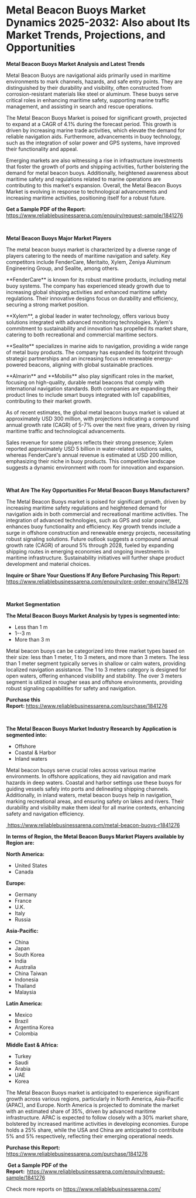 <p><h1>Metal Beacon Buoys Market Dynamics 2025-2032: Also about Its Market Trends, Projections, and Opportunities</h1></p><p><strong>Metal Beacon Buoys Market Analysis and Latest Trends</strong></p>
<p><p>Metal Beacon Buoys are navigational aids primarily used in maritime environments to mark channels, hazards, and safe entry points. They are distinguished by their durability and visibility, often constructed from corrosion-resistant materials like steel or aluminum. These buoys serve critical roles in enhancing maritime safety, supporting marine traffic management, and assisting in search and rescue operations.</p><p>The Metal Beacon Buoys Market is poised for significant growth, projected to expand at a CAGR of 4.1% during the forecast period. This growth is driven by increasing marine trade activities, which elevate the demand for reliable navigation aids. Furthermore, advancements in buoy technology, such as the integration of solar power and GPS systems, have improved their functionality and appeal.</p><p>Emerging markets are also witnessing a rise in infrastructure investments that foster the growth of ports and shipping activities, further bolstering the demand for metal beacon buoys. Additionally, heightened awareness about maritime safety and regulations related to marine operations are contributing to this market's expansion. Overall, the Metal Beacon Buoys Market is evolving in response to technological advancements and increasing maritime activities, positioning itself for a robust future.</p></p>
<p><strong>Get a Sample PDF of the Report:&nbsp;</strong> <a href="https://www.reliablebusinessarena.com/enquiry/request-sample/1841276?utm_campaign=2886&utm_medium=2&utm_source=Github&utm_content=ia&utm_term=28022025&utm_id=metal-beacon-buoys">https://www.reliablebusinessarena.com/enquiry/request-sample/1841276</a></p>
<p>&nbsp;</p>
<p><strong>Metal Beacon Buoys Major Market Players</strong></p>
<p><p>The metal beacon buoys market is characterized by a diverse range of players catering to the needs of maritime navigation and safety. Key competitors include FenderCare, Meritaito, Xylem, Zeniya Aluminum Engineering Group, and Sealite, among others.</p><p>**FenderCare** is known for its robust maritime products, including metal buoy systems. The company has experienced steady growth due to increasing global shipping activities and enhanced maritime safety regulations. Their innovative designs focus on durability and efficiency, securing a strong market position.</p><p>**Xylem**, a global leader in water technology, offers various buoy solutions integrated with advanced monitoring technologies. Xylem's commitment to sustainability and innovation has propelled its market share, catering to both recreational and commercial maritime sectors.</p><p>**Sealite** specializes in marine aids to navigation, providing a wide range of metal buoy products. The company has expanded its footprint through strategic partnerships and an increasing focus on renewable energy-powered beacons, aligning with global sustainable practices.</p><p>**Almarin** and **Mobilis** also play significant roles in the market, focusing on high-quality, durable metal beacons that comply with international navigation standards. Both companies are expanding their product lines to include smart buoys integrated with IoT capabilities, contributing to their market growth.</p><p>As of recent estimates, the global metal beacon buoys market is valued at approximately USD 300 million, with projections indicating a compound annual growth rate (CAGR) of 5-7% over the next five years, driven by rising maritime traffic and technological advancements.</p><p>Sales revenue for some players reflects their strong presence; Xylem reported approximately USD 5 billion in water-related solutions sales, whereas FenderCare's annual revenue is estimated at USD 200 million, emphasizing their niche in buoy products. This competitive landscape suggests a dynamic environment with room for innovation and expansion.</p></p>
<p>&nbsp;</p>
<p><strong>What Are The Key Opportunities For Metal Beacon Buoys Manufacturers?</strong></p>
<p><p>The Metal Beacon Buoys market is poised for significant growth, driven by increasing maritime safety regulations and heightened demand for navigation aids in both commercial and recreational maritime activities. The integration of advanced technologies, such as GPS and solar power, enhances buoy functionality and efficiency. Key growth trends include a surge in offshore construction and renewable energy projects, necessitating robust signaling solutions. Future outlook suggests a compound annual growth rate (CAGR) of around 5% through 2028, fueled by expanding shipping routes in emerging economies and ongoing investments in maritime infrastructure. Sustainability initiatives will further shape product development and material choices.</p></p>
<p><strong>Inquire or Share Your Questions If Any Before Purchasing This Report:</strong> <a href="https://www.reliablebusinessarena.com/enquiry/pre-order-enquiry/1841276?utm_campaign=2886&utm_medium=2&utm_source=Github&utm_content=ia&utm_term=28022025&utm_id=metal-beacon-buoys">https://www.reliablebusinessarena.com/enquiry/pre-order-enquiry/1841276</a></p>
<p>&nbsp;</p>
<p><strong>Market Segmentation</strong></p>
<p><strong>The Metal Beacon Buoys Market Analysis by types is segmented into:</strong></p>
<p><ul><li>Less than 1 m</li><li>1--3 m</li><li>More than 3 m</li></ul></p>
<p><p>Metal beacon buoys can be categorized into three market types based on their size: less than 1 meter, 1 to 3 meters, and more than 3 meters. The less than 1 meter segment typically serves in shallow or calm waters, providing localized navigation assistance. The 1 to 3 meters category is designed for open waters, offering enhanced visibility and stability. The over 3 meters segment is utilized in rougher seas and offshore environments, providing robust signaling capabilities for safety and navigation.</p></p>
<p><strong>Purchase this Report:&nbsp;</strong><a href="https://www.reliablebusinessarena.com/purchase/1841276?utm_campaign=2886&utm_medium=2&utm_source=Github&utm_content=ia&utm_term=28022025&utm_id=metal-beacon-buoys">https://www.reliablebusinessarena.com/purchase/1841276</a></p>
<p>&nbsp;</p>
<p><strong>The Metal Beacon Buoys Market Industry Research by Application is segmented into:</strong></p>
<p><ul><li>Offshore</li><li>Coastal & Harbor</li><li>Inland waters</li></ul></p>
<p><p>Metal beacon buoys serve crucial roles across various marine environments. In offshore applications, they aid navigation and mark hazards in deep waters. Coastal and harbor settings use these buoys for guiding vessels safely into ports and delineating shipping channels. Additionally, in inland waters, metal beacon buoys help in navigation, marking recreational areas, and ensuring safety on lakes and rivers. Their durability and visibility make them ideal for all marine contexts, enhancing safety and navigation efficiency.</p></p>
<p><a href="https://www.reliablebusinessarena.com/metal-beacon-buoys-r1841276?utm_campaign=2886&utm_medium=2&utm_source=Github&utm_content=ia&utm_term=28022025&utm_id=metal-beacon-buoys">&nbsp;https://www.reliablebusinessarena.com/metal-beacon-buoys-r1841276</a></p>
<p><strong>In terms of Region, the Metal Beacon Buoys Market Players available by Region are:</strong></p>
<p>
    <p> <strong> North America: </strong>
        <ul>
            <li>United States</li>
            <li>Canada</li>
        </ul>
        </p> 
    <p> <strong> Europe: </strong>
        <ul>
            <li>Germany</li>
            <li>France</li>
            <li>U.K.</li>
            <li>Italy</li>
            <li>Russia</li>
        </ul>
        </p> 
    <p> <strong> Asia-Pacific: </strong>
        <ul>
            <li>China</li>
            <li>Japan</li>
            <li>South Korea</li>
            <li>India</li>
            <li>Australia</li>
            <li>China Taiwan</li>
            <li>Indonesia</li>
            <li>Thailand</li>
            <li>Malaysia</li>
        </ul>
        </p> 
    <p> <strong> Latin America: </strong>
        <ul>
            <li>Mexico</li>
            <li>Brazil</li>
            <li>Argentina Korea</li>
            <li>Colombia</li>
        </ul>
        </p> 
    <p> <strong> Middle East & Africa: </strong>
        <ul>
            <li>Turkey</li>
            <li>Saudi</li>
            <li>Arabia</li>
            <li>UAE</li>
            <li>Korea</li>
        </ul>
    </p>
    </p>
<p><p>The Metal Beacon Buoys market is anticipated to experience significant growth across various regions, particularly in North America, Asia-Pacific (APAC), and Europe. North America is projected to dominate the market with an estimated share of 35%, driven by advanced maritime infrastructure. APAC is expected to follow closely with a 30% market share, bolstered by increased maritime activities in developing economies. Europe holds a 25% share, while the USA and China are anticipated to contribute 5% and 5% respectively, reflecting their emerging operational needs.</p></p>
<p><strong>Purchase this Report: </strong><a href="https://www.reliablebusinessarena.com/purchase/1841276?utm_campaign=2886&utm_medium=2&utm_source=Github&utm_content=ia&utm_term=28022025&utm_id=metal-beacon-buoys">https://www.reliablebusinessarena.com/purchase/1841276</a></p>
<p>&nbsp;<strong>Get a Sample PDF of the Report:&nbsp;&nbsp;</strong><a href="https://www.reliablebusinessarena.com/enquiry/request-sample/1841276?utm_campaign=2886&utm_medium=2&utm_source=Github&utm_content=ia&utm_term=28022025&utm_id=metal-beacon-buoys">https://www.reliablebusinessarena.com/enquiry/request-sample/1841276</a></p>
<p><strong></strong></p>
<p>Check more reports on <a href="https://www.reliablebusinessarena.com/?utm_campaign=2886&utm_medium=2&utm_source=Github&utm_content=ia&utm_term=28022025&utm_id=metal-beacon-buoys">https://www.reliablebusinessarena.com/</a></p>